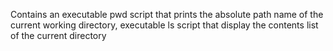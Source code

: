 Contains an executable pwd script that prints the absolute path name of the current working directory, executable ls script that display the contents list of the current directory

